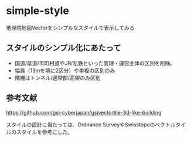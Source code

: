 # simple-style
地理院地図Vectorをシンプルなスタイルで表示してみる

## スタイルのシンプル化にあたって
* 国道/県道/市町村道やJR/私鉄といった管理・運営主体の区別を削除。
* 幅員（13mを境に2区分）や単複の区別のみ
* 階層はトンネル/通常部/高架のみ区別

## 参考文献
https://github.com/gsi-cyberjapan/gsivectortile-3d-like-building

スタイルの設計に当たっては、Ordnance SurveyやSwisstopoのベクトルタイルのスタイルを参考にした。
